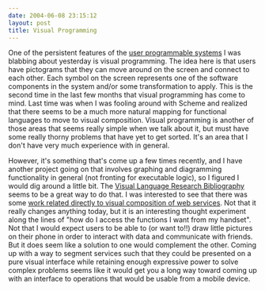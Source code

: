 ```yaml
---
date: 2004-06-08 23:15:12
layout: post
title: Visual Programming
---
```


One of the persistent features of the [user programmable systems](http://www.bitsplitter.net/blog/index.php?p=278) I was blabbing about yesterday is visual programming. The idea here is that users have pictograms that they can move around on the screen and connect to each other. Each symbol on the screen represents one of the software components in the system and/or some transformation to apply. This is the second time in the last few months that visual programming has come to mind. Last time was when I was fooling around with Scheme and realized that there seems to be a much more natural mapping for functional languages to move to visual composition. Visual programming is another of those areas that seems really simple when we talk about it, but must have some really thorny problems that have yet to get sorted. It's an area that I don't have very much experience with in general.

However, it's something that's come up a few times recently, and I have another project going on that involves graphing and diagramming functionality in general (not fronting for executable logic), so I figured I would dig around a little bit. The [Visual Language Research Bibliography](http://web.engr.oregonstate.edu/~burnett/vpl.html) seems to be a great way to do that. I was interested to see that there was some [work related directly to visual composition of web services](http://www.iks.inf.ethz.ch/publications/bio03v.html). Not that it really changes anything today, but it is an interesting thought experiment along the lines of "how do I access the functions I want from my handset". Not that I would expect users to be able to (or want to!!) draw little pictures on their phone in order to interact with data and communicate with friends. But it does seem like a solution to one would complement the other. Coming up with a way to segment services such that they could be presented on a pure visual interface while retaining enough expressive power to solve complex problems seems like it would get you a long way toward coming up with an interface to operations that would be usable from a mobile device.
